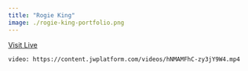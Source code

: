 ```yaml
---
title: "Rogie King"
image: ./rogie-king-portfolio.png
---
```


[Visit Live](https://rog.ie/)

`video: https://content.jwplatform.com/videos/hNMAMFhC-zy3jY9W4.mp4`